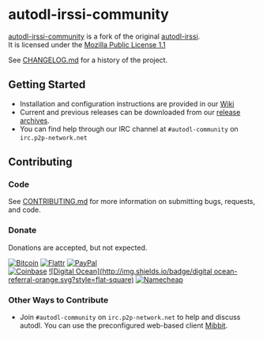 # autodl-irssi-community

[autodl-irssi-community](https://github.com/autodl-community/autodl-irssi) is a fork of the original [autodl-irssi](http://sourceforge.net/projects/autodl-irssi/).  
It is licensed under the [Mozilla Public License 1.1](https://www.mozilla.org/MPL/1.1/)

See [CHANGELOG.md](https://github.com/autodl-community/autodl-irssi/blob/master/CHANGELOG.md) for a history of the project.

## Getting Started

* Installation and configuration instructions are provided in our [Wiki](https://github.com/autodl-community/autodl-irssi/wiki)
* Current and previous releases can be downloaded from our [release archives](http:/releases.autodl-community.com).
* You can find help through our IRC channel at ``#autodl-community`` on ``irc.p2p-network.net``

## Contributing

### Code

See [CONTRIBUTING.md](https://github.com/autodl-community/autodl-irssi/blob/master/CONTRIBUTING.md) for more information on submitting bugs, requests, and code.

### Donate

Donations are accepted, but not expected.

[![Bitcoin](http://img.shields.io/badge/bitcoin-donate-green.svg?style=flat-square)](https://coinbase.com/autodlcommunity) [![Flattr](http://img.shields.io/badge/flattr-donate-green.svg?style=flat-square)](https://flattr.com/thing/1457186) [![PayPal](http://img.shields.io/badge/paypal-donate-green.svg?style=flat-square)](https://www.paypal.com/cgi-bin/webscr?cmd=_donations&business=88QE9ABP2X3RU&lc=US&item_name=autodl%2dcommunity&currency_code=USD)  
[![Coinbase](http://img.shields.io/badge/coinbase-referral-orange.svg?style=flat-square)](https://www.coinbase.com/?r=533a0d846d997b3338000006&utm_campaign=user-referral&src=referral-link) [![Digital Ocean](http://img.shields.io/badge/digital ocean-referral-orange.svg?style=flat-square)](https://www.digitalocean.com/?refcode=3823208a0597)  [![Namecheap](http://img.shields.io/badge/namecheap-referral-orange.svg?style=flat-square)](http://www.namecheap.com/?aff=67208)

### Other Ways to Contribute

* Join ``#autodl-community`` on ``irc.p2p-network.net`` to help and discuss autodl. You can use the preconfigured web-based client [Mibbit](http://widget.mibbit.com/?settings=acc887926984c5c6e62412b13d9fbfbc&server=irc.p2p-network.net&channel=%23autodl-community&nick=autodler%3F%3F).